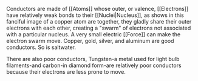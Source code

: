 Conductors are made of [[Atoms]] whose outer, or valence, [[Electrons]] have relatively weak bonds to their [[Nuclei|Nucleus]], as shows in this fanciful image of a copper atom are together, they gladly share their outer electrons with each other, creating a "swarm" of electrons not associated with a particular nucleus. A very small electric [[Force]] can make the electron swarm move. Copper, gold, silver, and aluminum are good conductors. So is saltwater.

There are also poor conductors, Tungsten-a metal used for light bulb filaments-and carbon-in diamond form-are relatively poor conductors because their electrons are less prone to move.